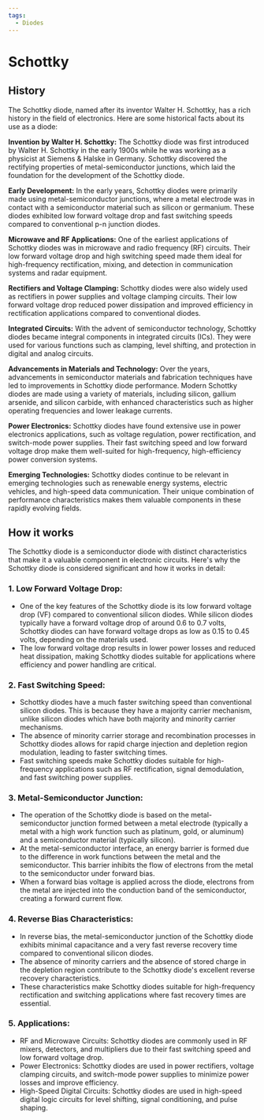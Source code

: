 ```yaml
---
tags:
  - Diodes
---
```


<head>
    <meta charset="UTF-8">
    <meta name="viewport" content="width=device-width, initial-scale=1.0">
    <meta name="description" content="Welcome to ac-electricity! Here you will learn more about electricity, the different components used to make an electrical circuit as well as their features and use cases.">
    <meta name="keywords" content="alexis carbillet, carbillet, electricity, capacitors, conductors, diodes, electronic, energy source, hardware, home appliances, inductors, insulators, resistors, semi-conductors">
    <meta name="author" content="Alexis Carbillet ">
</head>

# Schottky

## History

The Schottky diode, named after its inventor Walter H. Schottky, has a rich history in the field of electronics. Here are some historical facts about its use as a diode:

**Invention by Walter H. Schottky:** The Schottky diode was first introduced by Walter H. Schottky in the early 1900s while he was working as a physicist at Siemens & Halske in Germany. Schottky discovered the rectifying properties of metal-semiconductor junctions, which laid the foundation for the development of the Schottky diode.

**Early Development:** In the early years, Schottky diodes were primarily made using metal-semiconductor junctions, where a metal electrode was in contact with a semiconductor material such as silicon or germanium. These diodes exhibited low forward voltage drop and fast switching speeds compared to conventional p-n junction diodes.

**Microwave and RF Applications:** One of the earliest applications of Schottky diodes was in microwave and radio frequency (RF) circuits. Their low forward voltage drop and high switching speed made them ideal for high-frequency rectification, mixing, and detection in communication systems and radar equipment.

**Rectifiers and Voltage Clamping:** Schottky diodes were also widely used as rectifiers in power supplies and voltage clamping circuits. Their low forward voltage drop reduced power dissipation and improved efficiency in rectification applications compared to conventional diodes.

**Integrated Circuits:** With the advent of semiconductor technology, Schottky diodes became integral components in integrated circuits (ICs). They were used for various functions such as clamping, level shifting, and protection in digital and analog circuits.

**Advancements in Materials and Technology:** Over the years, advancements in semiconductor materials and fabrication techniques have led to improvements in Schottky diode performance. Modern Schottky diodes are made using a variety of materials, including silicon, gallium arsenide, and silicon carbide, with enhanced characteristics such as higher operating frequencies and lower leakage currents.

**Power Electronics:** Schottky diodes have found extensive use in power electronics applications, such as voltage regulation, power rectification, and switch-mode power supplies. Their fast switching speed and low forward voltage drop make them well-suited for high-frequency, high-efficiency power conversion systems.

**Emerging Technologies:** Schottky diodes continue to be relevant in emerging technologies such as renewable energy systems, electric vehicles, and high-speed data communication. Their unique combination of performance characteristics makes them valuable components in these rapidly evolving fields.

## How it works

The Schottky diode is a semiconductor diode with distinct characteristics that make it a valuable component in electronic circuits. Here's why the Schottky diode is considered significant and how it works in detail:

### 1. Low Forward Voltage Drop:
   - One of the key features of the Schottky diode is its low forward voltage drop (VF) compared to conventional silicon diodes. While silicon diodes typically have a forward voltage drop of around 0.6 to 0.7 volts, Schottky diodes can have forward voltage drops as low as 0.15 to 0.45 volts, depending on the materials used.
   - The low forward voltage drop results in lower power losses and reduced heat dissipation, making Schottky diodes suitable for applications where efficiency and power handling are critical.

### 2. Fast Switching Speed:
   - Schottky diodes have a much faster switching speed than conventional silicon diodes. This is because they have a majority carrier mechanism, unlike silicon diodes which have both majority and minority carrier mechanisms.
   - The absence of minority carrier storage and recombination processes in Schottky diodes allows for rapid charge injection and depletion region modulation, leading to faster switching times.
   - Fast switching speeds make Schottky diodes suitable for high-frequency applications such as RF rectification, signal demodulation, and fast switching power supplies.

### 3. Metal-Semiconductor Junction:
   - The operation of the Schottky diode is based on the metal-semiconductor junction formed between a metal electrode (typically a metal with a high work function such as platinum, gold, or aluminum) and a semiconductor material (typically silicon).
   - At the metal-semiconductor interface, an energy barrier is formed due to the difference in work functions between the metal and the semiconductor. This barrier inhibits the flow of electrons from the metal to the semiconductor under forward bias.
   - When a forward bias voltage is applied across the diode, electrons from the metal are injected into the conduction band of the semiconductor, creating a forward current flow.

### 4. Reverse Bias Characteristics:
   - In reverse bias, the metal-semiconductor junction of the Schottky diode exhibits minimal capacitance and a very fast reverse recovery time compared to conventional silicon diodes.
   - The absence of minority carriers and the absence of stored charge in the depletion region contribute to the Schottky diode's excellent reverse recovery characteristics.
   - These characteristics make Schottky diodes suitable for high-frequency rectification and switching applications where fast recovery times are essential.

### 5. Applications:
   - RF and Microwave Circuits: Schottky diodes are commonly used in RF mixers, detectors, and multipliers due to their fast switching speed and low forward voltage drop.
   - Power Electronics: Schottky diodes are used in power rectifiers, voltage clamping circuits, and switch-mode power supplies to minimize power losses and improve efficiency.
   - High-Speed Digital Circuits: Schottky diodes are used in high-speed digital logic circuits for level shifting, signal conditioning, and pulse shaping.
